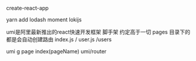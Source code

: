create-react-app

yarn add lodash moment lokijs

umi是阿里最新推出的react快速开发框架
脚手架 约定高于一切
pages 目录下的 都是会自动创建路由
  index.js /
  user.js /users

umi g page index(pageName)
umi/router 